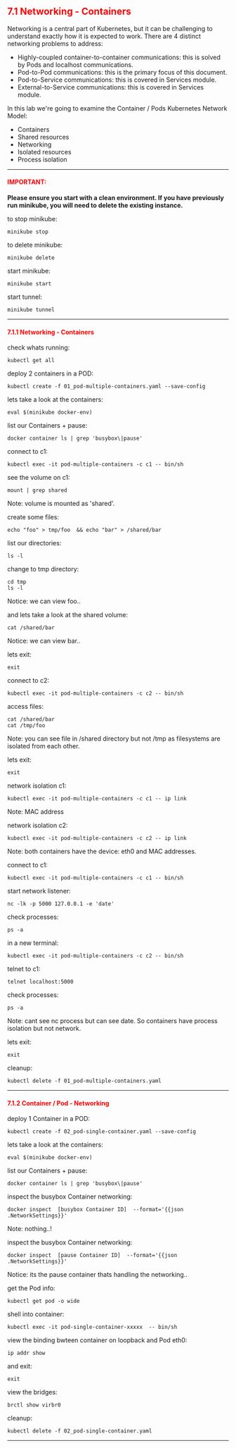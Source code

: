 ## <font color='red'> 7.1 Networking - Containers </font>
Networking is a central part of Kubernetes, but it can be challenging to understand exactly how it is expected to work. There are 4 distinct networking problems to address:

* Highly-coupled container-to-container communications: this is solved by Pods and localhost communications.
* Pod-to-Pod communications: this is the primary focus of this document.
* Pod-to-Service communications: this is covered in Services module.
* External-to-Service communications: this is covered in Services module.


In this lab we're going to examine the Container / Pods Kubernetes Network Model:
* Containers
* Shared resources
* Networking
* Isolated resources
* Process isolation

---

#### <font color='red'>IMPORTANT:</font> 
<strong>Please ensure you start with a clean environment. 
If you have previously run minikube, you will need to delete the existing instance.</strong>

to stop  minikube:
```
minikube stop
```
to delete  minikube:
```
minikube delete
```
start minikube:
```
minikube start
```
start tunnel:
```
minikube tunnel
```

---


#### <font color='red'> 7.1.1 Networking - Containers </font>
check whats running:
```
kubectl get all
```
deploy 2 containers in a POD:
```
kubectl create -f 01_pod-multiple-containers.yaml --save-config
```
lets take a look at the containers:
```
eval $(minikube docker-env)
```
list our Containers + pause:
```
docker container ls | grep 'busybox\|pause'
```
connect to c1:
```
kubectl exec -it pod-multiple-containers -c c1 -- bin/sh
```
see the volume on c1:
```
mount | grep shared
```
Note: volume is mounted as 'shared'.  

create some files:
```
echo "foo" > tmp/foo  && echo "bar" > /shared/bar
```
list our directories:
```
ls -l
```
change to tmp directory:
```
cd tmp
ls -l
```
Notice: we can view foo..


and lets take a look at the shared volume:
```
cat /shared/bar
```
Notice: we can view bar..

lets exit:
```
exit
```
connect to c2:
```
kubectl exec -it pod-multiple-containers -c c2 -- bin/sh
```
access files:
```
cat /shared/bar
cat /tmp/foo
```
Note: you can see file in /shared directory but not /tmp as filesystems are isolated from each other.  

lets exit:
```
exit
```

network isolation c1:
```
kubectl exec -it pod-multiple-containers -c c1 -- ip link
```
Note: MAC address  

network isolation c2:
```
kubectl exec -it pod-multiple-containers -c c2 -- ip link
```
Note: both containers have the device: eth0 and MAC addresses.  

connect to c1:
```
kubectl exec -it pod-multiple-containers -c c1 -- bin/sh
```
start network listener:
```
nc -lk -p 5000 127.0.0.1 -e 'date'
```
check processes:
```
ps -a
```
in a new terminal:
```
kubectl exec -it pod-multiple-containers -c c2 -- bin/sh
```
telnet to c1:
```
telnet localhost:5000
```
check processes:
```
ps -a
```
Note: cant see nc process but can see date.  So containers have process isolation but not network.

lets exit:
```
exit
```
cleanup:
```
kubectl delete -f 01_pod-multiple-containers.yaml
```

---

#### <font color='red'> 7.1.2 Container / Pod - Networking </font>
deploy 1 Container in a POD:
```
kubectl create -f 02_pod-single-container.yaml --save-config
```
lets take a look at the containers:
```
eval $(minikube docker-env)
```
list our Containers + pause:
```
docker container ls | grep 'busybox\|pause'
```

inspect the busybox Container networking:
```
docker inspect  [busybox Container ID]  --format='{{json .NetworkSettings}}'
```
Note: nothing..!


inspect the busybox Container networking:
```
docker inspect  [pause Container ID]  --format='{{json .NetworkSettings}}'
```
Notice: its the pause container thats handling the networking..

get the Pod info:
```
kubectl get pod -o wide
```
shell into container:
```
kubectl exec -it pod-single-container-xxxxx  -- bin/sh
```
view the binding bwteen container on loopback and Pod eth0:
```
ip addr show
```
and exit:
```
exit
```
view the bridges:
```
brctl show virbr0
```


cleanup:
```
kubectl delete -f 02_pod-single-container.yaml
```

---
